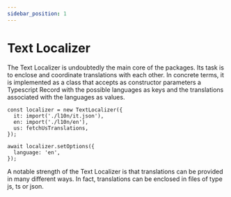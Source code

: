 ```yaml
---
sidebar_position: 1
---
```


# Text Localizer

The Text Localizer is undoubtedly the main core of the packages. Its task is to enclose and coordinate translations with each other.
In concrete terms, it is implemented as a class that accepts as constructor parameters a Typescript Record with the possible languages as keys and the translations associated with the languages as values.

```tsx
const localizer = new TextLocalizer({
  it: import('./l10n/it.json'),
  en: import('./l10n/en'),
  us: fetchUsTranslations,
});

await localizer.setOptions({
  language: 'en',
});
```

A notable strength of the Text Localizer is that translations can be provided in many different ways.
In fact, translations can be enclosed in files of type js, ts or json.
